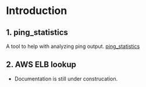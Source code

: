 # Introduction

## 1. ping_statistics

A tool to help with analyzing ping output. 
[ping_statistics](ping_statistics)

## 2. AWS ELB lookup

* Documentation is still under construcation. 